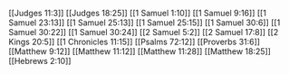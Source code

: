 [[Judges 11:3]]
[[Judges 18:25]]
[[1 Samuel 1:10]]
[[1 Samuel 9:16]]
[[1 Samuel 23:13]]
[[1 Samuel 25:13]]
[[1 Samuel 25:15]]
[[1 Samuel 30:6]]
[[1 Samuel 30:22]]
[[1 Samuel 30:24]]
[[2 Samuel 5:2]]
[[2 Samuel 17:8]]
[[2 Kings 20:5]]
[[1 Chronicles 11:15]]
[[Psalms 72:12]]
[[Proverbs 31:6]]
[[Matthew 9:12]]
[[Matthew 11:12]]
[[Matthew 11:28]]
[[Matthew 18:25]]
[[Hebrews 2:10]]
